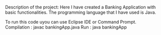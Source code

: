 Description of the project:
Here I have created a Banking Application with basic functionalities.
The programming language that I have used is Java.

To run this code uyou can use Eclipse IDE or Command Prompt.
Compilation : javac bankingApp.java
Run : java bankingApp
